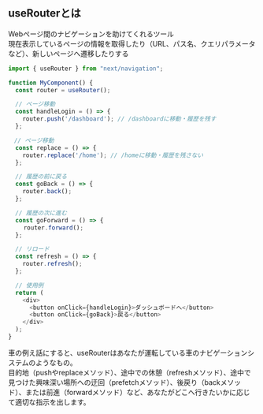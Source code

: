 ## useRouterとは
Webページ間のナビゲーションを助けてくれるツール  
現在表示しているページの情報を取得したり（URL、パス名、クエリパラメータなど）、新しいページへ遷移したりする
```next.js
import { useRouter } from "next/navigation";

function MyComponent() {
  const router = useRouter();

  // ページ移動
  const handleLogin = () => {
    router.push('/dashboard'); // /dashboardに移動・履歴を残す
  };

　// ページ移動
  const replace = () => {
    router.replace('/home'); // /homeに移動・履歴を残さない
  };

  // 履歴の前に戻る
  const goBack = () => {
    router.back();
  };

  // 履歴の次に進む
  const goForward = () => {
　　 router.forward();
  };

  // リロード
  const refresh = () => {
    router.refresh();
  };

  // 使用例
  return (
    <div>
      <button onClick={handleLogin}>ダッシュボードへ</button>
      <button onClick={goBack}>戻る</button>
    </div>
  );
}
```
車の例え話にすると、useRouterはあなたが運転している車のナビゲーションシステムのようなもの。  
目的地（pushやreplaceメソッド）、途中での休憩（refreshメソッド）、途中で見つけた興味深い場所への迂回（prefetchメソッド）、後戻り（backメソッド）、または前進（forwardメソッド）など、あなたがどこへ行きたいかに応じて適切な指示を出します。
